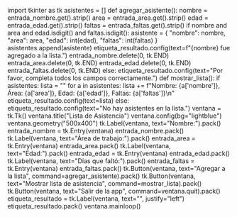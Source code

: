 import tkinter as tk
asistentes = []
def agregar_asistente():
    nombre = entrada_nombre.get().strip()
    area = entrada_area.get().strip()
    edad = entrada_edad.get().strip()
    faltas = entrada_faltas.get().strip()
    if nombre and area and edad.isdigit() and faltas.isdigit():
        asistente = {
            "nombre": nombre,
            "area": area,
            "edad": int(edad),
            "faltas": int(faltas)
        }
        asistentes.append(asistente)
        etiqueta_resultado.config(text=f"{nombre} fue agregado a la lista.")
        entrada_nombre.delete(0, tk.END)
        entrada_area.delete(0, tk.END)
        entrada_edad.delete(0, tk.END)
        entrada_faltas.delete(0, tk.END)
    else:
        etiqueta_resultado.config(text="Por favor, completa todos los campos correctamente.")
def mostrar_lista():
    if asistentes:
        lista = ""
        for a in asistentes:
            lista += f"Nombre: {a['nombre']}, Área: {a['area']}, Edad: {a['edad']}, Faltas: {a['faltas']}\n"
        etiqueta_resultado.config(text=lista)
    else:
        etiqueta_resultado.config(text="No hay asistentes en la lista.")
ventana = tk.Tk()
ventana.title("Lista de Asistencia")
ventana.config(bg="lightblue")
ventana.geometry("500x400")
tk.Label(ventana, text="Nombre:").pack()
entrada_nombre = tk.Entry(ventana)
entrada_nombre.pack()
tk.Label(ventana, text="Área de trabajo:").pack()
entrada_area = tk.Entry(ventana)
entrada_area.pack()
tk.Label(ventana, text="Edad:").pack()
entrada_edad = tk.Entry(ventana)
entrada_edad.pack()
tk.Label(ventana, text="Días que faltó:").pack()
entrada_faltas = tk.Entry(ventana)
entrada_faltas.pack()
tk.Button(ventana, text="Agregar a la lista", command=agregar_asistente).pack()
tk.Button(ventana, text="Mostrar lista de asistencia", command=mostrar_lista).pack()
tk.Button(ventana, text="Salir de la app", command=ventana.quit).pack()
etiqueta_resultado = tk.Label(ventana, text="", justify="left")
etiqueta_resultado.pack()
ventana.mainloop()

